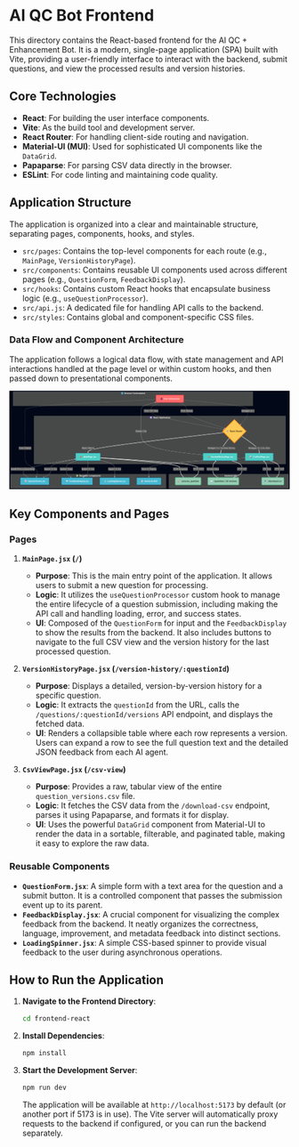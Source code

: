 # AI QC Bot Frontend

This directory contains the React-based frontend for the AI QC + Enhancement Bot. It is a modern, single-page application (SPA) built with Vite, providing a user-friendly interface to interact with the backend, submit questions, and view the processed results and version histories.

## Core Technologies

- **React**: For building the user interface components.
- **Vite**: As the build tool and development server.
- **React Router**: For handling client-side routing and navigation.
- **Material-UI (MUI)**: Used for sophisticated UI components like the `DataGrid`.
- **Papaparse**: For parsing CSV data directly in the browser.
- **ESLint**: For code linting and maintaining code quality.

## Application Structure

The application is organized into a clear and maintainable structure, separating pages, components, hooks, and styles.

- `src/pages`: Contains the top-level components for each route (e.g., `MainPage`, `VersionHistoryPage`).
- `src/components`: Contains reusable UI components used across different pages (e.g., `QuestionForm`, `FeedbackDisplay`).
- `src/hooks`: Contains custom React hooks that encapsulate business logic (e.g., `useQuestionProcessor`).
- `src/api.js`: A dedicated file for handling API calls to the backend.
- `src/styles`: Contains global and component-specific CSS files.

### Data Flow and Component Architecture

The application follows a logical data flow, with state management and API interactions handled at the page level or within custom hooks, and then passed down to presentational components.

![alt text](image2.png)

## Key Components and Pages

### Pages

1.  **`MainPage.jsx` (`/`)**

    - **Purpose**: This is the main entry point of the application. It allows users to submit a new question for processing.
    - **Logic**: It utilizes the `useQuestionProcessor` custom hook to manage the entire lifecycle of a question submission, including making the API call and handling loading, error, and success states.
    - **UI**: Composed of the `QuestionForm` for input and the `FeedbackDisplay` to show the results from the backend. It also includes buttons to navigate to the full CSV view and the version history for the last processed question.

2.  **`VersionHistoryPage.jsx` (`/version-history/:questionId`)**

    - **Purpose**: Displays a detailed, version-by-version history for a specific question.
    - **Logic**: It extracts the `questionId` from the URL, calls the `/questions/:questionId/versions` API endpoint, and displays the fetched data.
    - **UI**: Renders a collapsible table where each row represents a version. Users can expand a row to see the full question text and the detailed JSON feedback from each AI agent.

3.  **`CsvViewPage.jsx` (`/csv-view`)**
    - **Purpose**: Provides a raw, tabular view of the entire `question_versions.csv` file.
    - **Logic**: It fetches the CSV data from the `/download-csv` endpoint, parses it using Papaparse, and formats it for display.
    - **UI**: Uses the powerful `DataGrid` component from Material-UI to render the data in a sortable, filterable, and paginated table, making it easy to explore the raw data.

### Reusable Components

- **`QuestionForm.jsx`**: A simple form with a text area for the question and a submit button. It is a controlled component that passes the submission event up to its parent.
- **`FeedbackDisplay.jsx`**: A crucial component for visualizing the complex feedback from the backend. It neatly organizes the correctness, language, improvement, and metadata feedback into distinct sections.
- **`LoadingSpinner.jsx`**: A simple CSS-based spinner to provide visual feedback to the user during asynchronous operations.

## How to Run the Application

1.  **Navigate to the Frontend Directory**:

    ```bash
    cd frontend-react
    ```

2.  **Install Dependencies**:

    ```bash
    npm install
    ```

3.  **Start the Development Server**:
    ```bash
    npm run dev
    ```
    The application will be available at `http://localhost:5173` by default (or another port if 5173 is in use). The Vite server will automatically proxy requests to the backend if configured, or you can run the backend separately.
